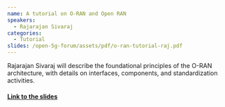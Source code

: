 ```yaml
---
name: A tutorial on O-RAN and Open RAN
speakers:
  - Rajarajan Sivaraj
categories:
  - Tutorial
slides: /open-5g-forum/assets/pdf/o-ran-tutorial-raj.pdf
---
```


Rajarajan Sivaraj will describe the foundational principles of the O-RAN architecture, with details on interfaces, components, and standardization activities.

#### [Link to the slides](/open-5g-forum/assets/pdf/o-ran-tutorial-raj.pdf)